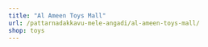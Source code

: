```yaml
---
title: "Al Ameen Toys Mall"
url: /pattarnadakkavu-mele-angadi/al-ameen-toys-mall/
shop: toys
---
```

